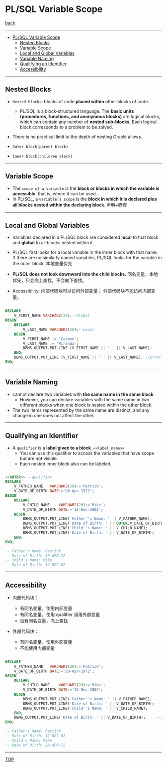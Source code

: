 # PL/SQL Variable Scope

[back](../index.md)

---

- [PL/SQL Variable Scope](#plsql-variable-scope)
  - [Nested Blocks](#nested-blocks)
  - [Variable Scope](#variable-scope)
  - [Local and Global Variables](#local-and-global-variables)
  - [Variable Naming](#variable-naming)
  - [Qualifying an Identifier](#qualifying-an-identifier)
  - [Accessibility](#accessibility)

---

## Nested Blocks

- `Nested blocks`: blocks of code **placed within** other blocks of code.

  - PL/SQL is a block-structured language.
    The **basic units (procedures, functions, and anonymous blocks)** are logical blocks, which can contain any number of **nested sub-blocks**. Each logical block corresponds to a problem to be solved.

- There is no practical limit to the depth of nesting Oracle allows.

- `Outer block(parent block)`
- `Inner block(children block)`

---

## Variable Scope

- The `scope of a variable` is the **block or blocks in which the variable is accessible**, that is, where it can be used.
- In PL/SQL, a `variable’s scope` is the **block in which it is declared plus all blocks nested within the declaring block**. 声明+嵌套

---

## Local and Global Variables

- Variables declared in a PL/SQL block are considered **local** to that block and **global** to all blocks nested within it.

- PL/SQL first looks for a local variable in the inner block with that name. If there are no similarly named variables, PL/SQL looks for the variable in the outer block. 本地变量优先

- **PL/SQL does not look downward into the child blocks.** 同名变量，本地优先，只会向上查找，不会向下查找。

- Accessibility: 内部代码块可以访问外部变量； 外部代码块不能访问内部变量。

```sql

DECLARE
    V_FIRST_NAME VARCHAR2(20);--Global
BEGIN
    DECLARE
        V_LAST_NAME VARCHAR2(20);--Local
    BEGIN
        V_FIRST_NAME := 'Carmen';
        V_LAST_NAME := 'Miranda';
        DBMS_OUTPUT.PUT_LINE (V_FIRST_NAME || ' ' || V_LAST_NAME);
    END;
    DBMS_OUTPUT.PUT_LINE (V_FIRST_NAME || ' ' || V_LAST_NAME); --Error, V_LAST_NAME is a local variable which is not accessible in the outer block.
END;

```

---

## Variable Naming

- cannot declare two variables with **the same name in the same block**.
  - However, you can declare variables with the same name in two different blocks when one block is nested within the other block.
- The two items represented by the same name are distinct, and any change in one does not affect the other.

---

## Qualifying an Identifier

- A `qualifier` is a **label given to a block**. `<<label_name>>`
  - You can use this qualifier to access the variables that have scope but are not visible.
  - Each nested inner block also can be labeled.

```sql

<<OUTER>> --qualifier
DECLARE
    V_FATHER_NAME   VARCHAR2(20):='Patrick';
    V_DATE_OF_BIRTH DATE:='20-Apr-1972';
BEGIN
    DECLARE
        V_CHILD_NAME    VARCHAR2(20):='Mike';
        V_DATE_OF_BIRTH DATE:='12-Dec-2002';
    BEGIN
        DBMS_OUTPUT.PUT_LINE('Father''s Name: ' || V_FATHER_NAME);
        DBMS_OUTPUT.PUT_LINE('Date of Birth: ' || OUTER.V_DATE_OF_BIRTH); -- the outer variable can be accessible with qualifier.
        DBMS_OUTPUT.PUT_LINE('Child''s Name: ' || V_CHILD_NAME);
        DBMS_OUTPUT.PUT_LINE('Date of Birth: ' || V_DATE_OF_BIRTH);
    END;
END;

-- Father's Name: Patrick
-- Date of Birth: 20-APR-72
-- Child's Name: Mike
-- Date of Birth: 12-DEC-02

```

---

## Accessibility

- 内部代码块：

  - 有同名变量，使用内部变量
  - 有同名变量，使用 qualifier 调用外部变量
  - 没有同名变量，向上查找

- 外部代码块：

  - 有同名变量，使用外部变量
  - 不能使用内部变量

```sql

DECLARE
    V_FATHER_NAME   VARCHAR2(20):='Patrick';
    V_DATE_OF_BIRTH DATE:='20-Apr-1972';
BEGIN
    DECLARE
        V_CHILD_NAME    VARCHAR2(20):='Mike';
        V_DATE_OF_BIRTH DATE:='12-Dec-2002';
    BEGIN
        DBMS_OUTPUT.PUT_LINE('Father''s Name: ' || V_FATHER_NAME);
        DBMS_OUTPUT.PUT_LINE('Date of Birth: ' || V_DATE_OF_BIRTH); --12-DEC-02
        DBMS_OUTPUT.PUT_LINE('Child''s Name: ' || V_CHILD_NAME);
    END;
    DBMS_OUTPUT.PUT_LINE('Date of Birth: ' || V_DATE_OF_BIRTH);     --20-APR-72
END;

-- Father's Name: Patrick
-- Date of Birth: 12-DEC-02
-- Child's Name: Mike
-- Date of Birth: 20-APR-72

```

---

[TOP](#plsql-variable-scope)
